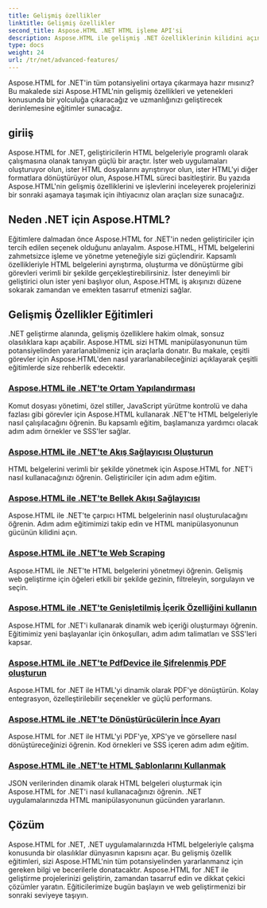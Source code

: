 ```yaml
---
title: Gelişmiş özellikler
linktitle: Gelişmiş özellikler
second_title: Aspose.HTML .NET HTML işleme API'si
description: Aspose.HTML ile gelişmiş .NET özelliklerinin kilidini açın! Ortam yapılandırmasından web kazımaya kadar güçlü web geliştirme için kapsamlı eğitimleri keşfedin.
type: docs
weight: 24
url: /tr/net/advanced-features/
---
```


Aspose.HTML for .NET'in tüm potansiyelini ortaya çıkarmaya hazır mısınız? Bu makalede sizi Aspose.HTML'nin gelişmiş özellikleri ve yetenekleri konusunda bir yolculuğa çıkaracağız ve uzmanlığınızı geliştirecek derinlemesine eğitimler sunacağız.

## giriiş

Aspose.HTML for .NET, geliştiricilerin HTML belgeleriyle programlı olarak çalışmasına olanak tanıyan güçlü bir araçtır. İster web uygulamaları oluşturuyor olun, ister HTML dosyalarını ayrıştırıyor olun, ister HTML'yi diğer formatlara dönüştürüyor olun, Aspose.HTML süreci basitleştirir. Bu yazıda Aspose.HTML'nin gelişmiş özelliklerini ve işlevlerini inceleyerek projelerinizi bir sonraki aşamaya taşımak için ihtiyacınız olan araçları size sunacağız.

## Neden .NET için Aspose.HTML?

Eğitimlere dalmadan önce Aspose.HTML for .NET'in neden geliştiriciler için tercih edilen seçenek olduğunu anlayalım. Aspose.HTML, HTML belgelerini zahmetsizce işleme ve yönetme yeteneğiyle sizi güçlendirir. Kapsamlı özellikleriyle HTML belgelerini ayrıştırma, oluşturma ve dönüştürme gibi görevleri verimli bir şekilde gerçekleştirebilirsiniz. İster deneyimli bir geliştirici olun ister yeni başlıyor olun, Aspose.HTML iş akışınızı düzene sokarak zamandan ve emekten tasarruf etmenizi sağlar.

## Gelişmiş Özellikler Eğitimleri
.NET geliştirme alanında, gelişmiş özelliklere hakim olmak, sonsuz olasılıklara kapı açabilir. Aspose.HTML sizi HTML manipülasyonunun tüm potansiyelinden yararlanabilmeniz için araçlarla donatır. Bu makale, çeşitli görevler için Aspose.HTML'den nasıl yararlanabileceğinizi açıklayarak çeşitli eğitimlerde size rehberlik edecektir.
### [Aspose.HTML ile .NET'te Ortam Yapılandırması](./environment-configuration/)
Komut dosyası yönetimi, özel stiller, JavaScript yürütme kontrolü ve daha fazlası gibi görevler için Aspose.HTML kullanarak .NET'te HTML belgeleriyle nasıl çalışılacağını öğrenin. Bu kapsamlı eğitim, başlamanıza yardımcı olacak adım adım örnekler ve SSS'ler sağlar.
### [Aspose.HTML ile .NET'te Akış Sağlayıcısı Oluşturun](./create-stream-provider/)
HTML belgelerini verimli bir şekilde yönetmek için Aspose.HTML for .NET'i nasıl kullanacağınızı öğrenin. Geliştiriciler için adım adım eğitim.
### [Aspose.HTML ile .NET'te Bellek Akışı Sağlayıcısı](./memory-stream-provider/)
Aspose.HTML ile .NET'te çarpıcı HTML belgelerinin nasıl oluşturulacağını öğrenin. Adım adım eğitimimizi takip edin ve HTML manipülasyonunun gücünün kilidini açın.
### [Aspose.HTML ile .NET'te Web Scraping](./web-scraping/)
Aspose.HTML ile .NET'te HTML belgelerini yönetmeyi öğrenin. Gelişmiş web geliştirme için öğeleri etkili bir şekilde gezinin, filtreleyin, sorgulayın ve seçin.
### [Aspose.HTML ile .NET'te Genişletilmiş İçerik Özelliğini kullanın](./use-extended-content-property/)
Aspose.HTML for .NET'i kullanarak dinamik web içeriği oluşturmayı öğrenin. Eğitimimiz yeni başlayanlar için önkoşulları, adım adım talimatları ve SSS'leri kapsar.
### [Aspose.HTML ile .NET'te PdfDevice ile Şifrelenmiş PDF oluşturun](./generate-encrypted-pdf-by-pdfdevice/)
Aspose.HTML for .NET ile HTML'yi dinamik olarak PDF'ye dönüştürün. Kolay entegrasyon, özelleştirilebilir seçenekler ve güçlü performans.
### [Aspose.HTML ile .NET'te Dönüştürücülerin İnce Ayarı](./fine-tuning-converters/)
Aspose.HTML for .NET ile HTML'yi PDF'ye, XPS'ye ve görsellere nasıl dönüştüreceğinizi öğrenin. Kod örnekleri ve SSS içeren adım adım eğitim.
### [Aspose.HTML ile .NET'te HTML Şablonlarını Kullanmak](./using-html-templates/)
JSON verilerinden dinamik olarak HTML belgeleri oluşturmak için Aspose.HTML for .NET'i nasıl kullanacağınızı öğrenin. .NET uygulamalarınızda HTML manipülasyonunun gücünden yararlanın.


## Çözüm

Aspose.HTML for .NET, .NET uygulamalarınızda HTML belgeleriyle çalışma konusunda bir olasılıklar dünyasının kapısını açar. Bu gelişmiş özellik eğitimleri, sizi Aspose.HTML'nin tüm potansiyelinden yararlanmanız için gereken bilgi ve becerilerle donatacaktır. Aspose.HTML for .NET ile geliştirme projelerinizi geliştirin, zamandan tasarruf edin ve dikkat çekici çözümler yaratın. Eğiticilerimize bugün başlayın ve web geliştirmenizi bir sonraki seviyeye taşıyın.